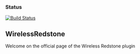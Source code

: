 ### Status
[![Build Status](https://travis-ci.org/Bart-0110/WirelessRedstone.svg?branch=master)](https://travis-ci.org/Bart-0110/WirelessRedstone)

## WirelessRedstone
Welcome on the official page of the Wireless Redstone plugin

